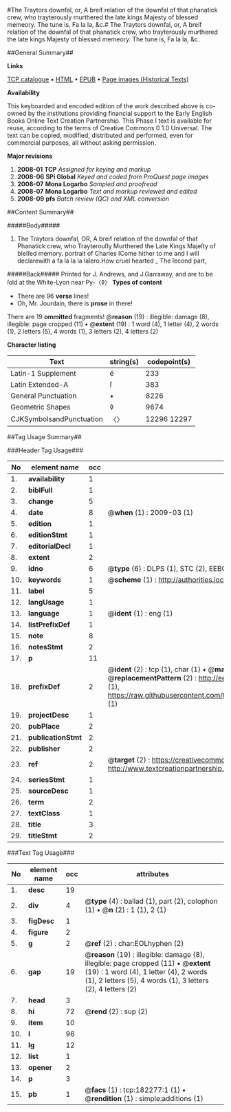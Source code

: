 #The Traytors downfal, or, A breif relation of the downfal of that phanatick crew, who trayterously murthered the late kings Majesty of blessed memeory. The tune is, Fa la la, &c.#
The Traytors downfal, or, A breif relation of the downfal of that phanatick crew, who trayterously murthered the late kings Majesty of blessed memeory. The tune is, Fa la la, &c.

##General Summary##

**Links**

[TCP catalogue](http://www.ota.ox.ac.uk/tcp/)  • 
[HTML](http://tei.it.ox.ac.uk/tcp/Texts-HTML/free/B06/B06178.html)  • 
[EPUB](http://tei.it.ox.ac.uk/tcp/Texts-EPUB/free/B06/B06178.epub) • 
[Page images (Historical Texts)](https://data.historicaltexts.jisc.ac.uk/view?pubId=eebo-99887544e&pageId=eebo-99887544e-182277-1)

**Availability**

This keyboarded and encoded edition of the
	       work described above is co-owned by the institutions
	       providing financial support to the Early English Books
	       Online Text Creation Partnership. This Phase I text is
	       available for reuse, according to the terms of Creative
	       Commons 0 1.0 Universal. The text can be copied,
	       modified, distributed and performed, even for
	       commercial purposes, all without asking permission.

**Major revisions**

1. __2008-01__ __TCP__ *Assigned for keying and markup*
1. __2008-06__ __SPi Global__ *Keyed and coded from ProQuest page images*
1. __2008-07__ __Mona Logarbo__ *Sampled and proofread*
1. __2008-07__ __Mona Logarbo__ *Text and markup reviewed and edited*
1. __2008-09__ __pfs__ *Batch review (QC) and XML conversion*

##Content Summary##

#####Body#####

1. The Traytors downfal, OR, A breif relation of the downfal of that Phanatick crew, who Trayterouſly Murthered the Late Kings Majeſty of bleſſed memory.
portrait of Charles ICome hither to me and I will declarewith a fa la la la lalero.How cruel hearted
    _ The ſecond part,

#####Back#####
Printed for J. Andrews, and J.Garraway, and are to be ſold at the White-Lyon near Py-〈◊〉
**Types of content**

  * There are 96 **verse** lines!
  * Oh, Mr. Jourdain, there is **prose** in there!

There are 19 **ommitted** fragments! 
 @__reason__ (19) : illegible: damage (8), illegible: page cropped (11)  •  @__extent__ (19) : 1 word (4), 1 letter (4), 2 words (1), 2 letters (5), 4 words (1), 3 letters (2), 4 letters (2)

**Character listing**


|Text|string(s)|codepoint(s)|
|---|---|---|
|Latin-1 Supplement|é|233|
|Latin Extended-A|ſ|383|
|General Punctuation|•|8226|
|Geometric Shapes|◊|9674|
|CJKSymbolsandPunctuation|〈〉|12296 12297|

##Tag Usage Summary##

###Header Tag Usage###

|No|element name|occ|attributes|
|---|---|---|---|
|1.|__availability__|1||
|2.|__biblFull__|1||
|3.|__change__|5||
|4.|__date__|8| @__when__ (1) : 2009-03 (1)|
|5.|__edition__|1||
|6.|__editionStmt__|1||
|7.|__editorialDecl__|1||
|8.|__extent__|2||
|9.|__idno__|6| @__type__ (6) : DLPS (1), STC (2), EEBO-CITATION (1), PROQUEST (1), VID (1)|
|10.|__keywords__|1| @__scheme__ (1) : http://authorities.loc.gov/ (1)|
|11.|__label__|5||
|12.|__langUsage__|1||
|13.|__language__|1| @__ident__ (1) : eng (1)|
|14.|__listPrefixDef__|1||
|15.|__note__|8||
|16.|__notesStmt__|2||
|17.|__p__|11||
|18.|__prefixDef__|2| @__ident__ (2) : tcp (1), char (1)  •  @__matchPattern__ (2) : ([0-9\-]+):([0-9IVX]+) (1), (.+) (1)  •  @__replacementPattern__ (2) : http://eebo.chadwyck.com/downloadtiff?vid=$1&page=$2 (1), https://raw.githubusercontent.com/textcreationpartnership/Texts/master/tcpchars.xml#$1 (1)|
|19.|__projectDesc__|1||
|20.|__pubPlace__|2||
|21.|__publicationStmt__|2||
|22.|__publisher__|2||
|23.|__ref__|2| @__target__ (2) : https://creativecommons.org/publicdomain/zero/1.0/ (1), http://www.textcreationpartnership.org/docs/. (1)|
|24.|__seriesStmt__|1||
|25.|__sourceDesc__|1||
|26.|__term__|2||
|27.|__textClass__|1||
|28.|__title__|3||
|29.|__titleStmt__|2||


###Text Tag Usage###

|No|element name|occ|attributes|
|---|---|---|---|
|1.|__desc__|19||
|2.|__div__|4| @__type__ (4) : ballad (1), part (2), colophon (1)  •  @__n__ (2) : 1 (1), 2 (1)|
|3.|__figDesc__|1||
|4.|__figure__|2||
|5.|__g__|2| @__ref__ (2) : char:EOLhyphen (2)|
|6.|__gap__|19| @__reason__ (19) : illegible: damage (8), illegible: page cropped (11)  •  @__extent__ (19) : 1 word (4), 1 letter (4), 2 words (1), 2 letters (5), 4 words (1), 3 letters (2), 4 letters (2)|
|7.|__head__|3||
|8.|__hi__|72| @__rend__ (2) : sup (2)|
|9.|__item__|10||
|10.|__l__|96||
|11.|__lg__|12||
|12.|__list__|1||
|13.|__opener__|2||
|14.|__p__|3||
|15.|__pb__|1| @__facs__ (1) : tcp:182277:1 (1)  •  @__rendition__ (1) : simple:additions (1)|
